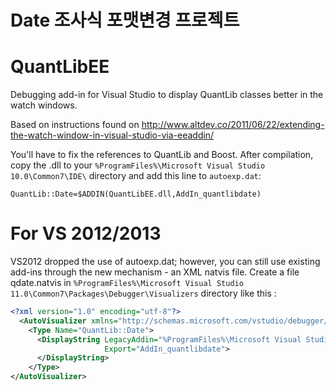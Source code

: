 Date 조사식 포맷변경 프로젝트
==========


QuantLibEE
==========

Debugging add-in for Visual Studio to display QuantLib classes better in the watch windows.

Based on instructions found on http://www.altdev.co/2011/06/22/extending-the-watch-window-in-visual-studio-via-eeaddin/

You'll have to fix the references to QuantLib and Boost. After compilation, copy the .dll to your 
`%ProgramFiles%\Microsoft Visual Studio 10.0\Common7\IDE\` directory and add this line to `autoexp.dat`:

`QuantLib::Date=$ADDIN(QuantLibEE.dll,AddIn_quantlibdate)`

For VS 2012/2013 
================

VS2012 dropped the use of autoexp.dat; 
however, you can still use existing add-ins through the new mechanism - an XML natvis file.
Create a file qdate.natvis in `%ProgramFiles%\Microsoft Visual Studio 11.0\Common7\Packages\Debugger\Visualizers` directory
like this :

```xml
<?xml version="1.0" encoding="utf-8"?>
  <AutoVisualizer xmlns="http://schemas.microsoft.com/vstudio/debugger/natvis/2010">
    <Type Name="QuantLib::Date">
      <DisplayString LegacyAddin="%ProgramFiles%\Microsoft Visual Studio 11.0\Common7\IDE\QuantLibEE.dll"
                     Export="AddIn_quantlibdate">
      </DisplayString>
    </Type>
</AutoVisualizer>
```
